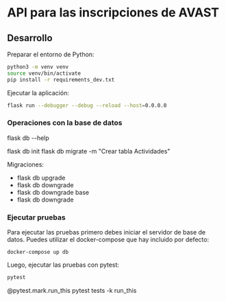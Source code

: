 # API para las inscripciones de AVAST



## Desarrollo

Preparar el entorno de Python:

```bash
python3 -m venv venv
source venv/bin/activate
pip install -r requirements_dev.txt
```

Ejecutar la aplicación:
```bash
flask run --debugger --debug --reload --host=0.0.0.0
```


### Operaciones con la base de datos

flask db --help

flask db init
flask db migrate -m "Crear tabla Actividades"

Migraciones:
- flask db upgrade
- flask db downgrade
- flask db downgrade base
- flask db downgrade <revision>

### Ejecutar pruebas

Para ejecutar las pruebas primero debes iniciar el servidor de base de datos. Puedes utilizar el docker-compose que hay incluido por defecto:
```
docker-compose up db
```

Luego, ejecutar las pruebas con pytest:

```bash
pytest
```


@pytest.mark.run_this
pytest tests -k run_this
